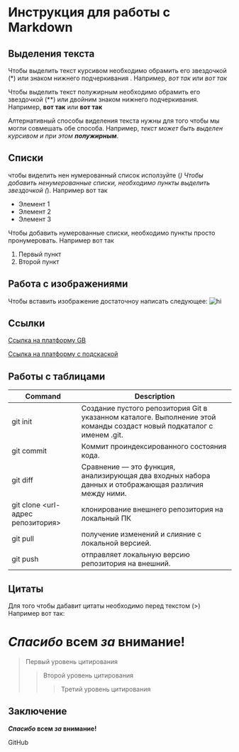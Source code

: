 # Инструкция для работы с Markdown

## Выделения текста

Чтобы выделить текст курсивом необходимо обрамить его звездочкой (*) или знаком нижнего подчеркивания . Например, *вот так* или _вот так_

Чтобы выделить текст полужирным необходимо обрамить его звездочкой (**) или двойним знаком нижнего подчеркивания. Например, **вот так** или __вот так__

Алтернативный способы виделения текста нужны для того чтобы мы могли совмешать обе способа. Например, _текст может быть выделен курсивом и при этом **полужирным**_.

## Списки
чтобы виделить нен нумерованный список исползуйте (*)
Чтобы добавить ненумерованные списки, необходимо пункты выделить звездочкой (*). Например вот так
* Элемент 1
* Элемент 2
* Элемент 3

Чтобы добавить нумерованные списки, необходимо пункты просто пронумеровать. Например вот так
1. Первый пункт
2. Второй пункт

## Работа с изображениями

Чтобы вставить изображение достаточноу написать следующее:
![hi](ava-mult-vk-7.jpg)

## Ссылки
[Ссылка на платформу GB](https://gb.ru/lessons/396614)

[Ссылка на платформу с подскаской](https://gb.ru/lessons/396611 "переход на урок 3")

## Работы с таблицами 
| Command | Description |
| --- | --- |
| git init | Создание пустого репозитория Git в указанном каталоге. Выполнение этой команды создаст новый подкаталог с именем .git.  |
| git commit  | Коммит проиндексированного состояния кода.  |
| git diff    | Сравнение — это функция, анализирующая два входных набора данных и отображающая различия между ними.|
| git clone <url-адрес репозитория> | клонирование внешнего репозитория на локальный ПК|
| git pull    | получение изменений и слияние с локальной версией.|
| git push    | отправляет локальную версию репозитория на внешний.|

## Цитаты
Для того чтобы дабавит цитаты необходимо перед текстом (>)
Например вот так:

**_Спасибо_ всем _за_ внимание!** 
=======
>Первый уровень цитирования
>>Второй уровень цитирования
>>>Третий уровень цитирования
## Заключение
**_Спасибо_ всем _за_ внимание!**


GitHub
